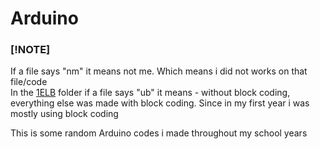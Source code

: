 # Arduino

### [!NOTE]
If a file says "nm" it means not me. Which means i did not works on that file/code
<br />
In the [1ELB](https://github.com/Hamid3DATA/Arduino/tree/main/1ELB) folder if a file says "ub" it means - without block coding, everything else was made with block coding. Since in my first year i was mostly using block coding

This is some random Arduino codes i made throughout my school years
